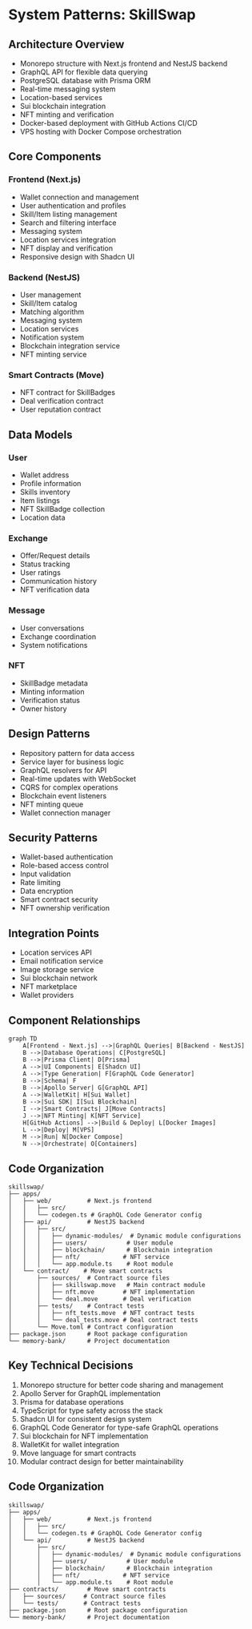# System Patterns: SkillSwap

## Architecture Overview
- Monorepo structure with Next.js frontend and NestJS backend
- GraphQL API for flexible data querying
- PostgreSQL database with Prisma ORM
- Real-time messaging system
- Location-based services
- Sui blockchain integration
- NFT minting and verification
- Docker-based deployment with GitHub Actions CI/CD
- VPS hosting with Docker Compose orchestration

## Core Components

### Frontend (Next.js)
- Wallet connection and management
- User authentication and profiles
- Skill/Item listing management
- Search and filtering interface
- Messaging system
- Location services integration
- NFT display and verification
- Responsive design with Shadcn UI

### Backend (NestJS)
- User management
- Skill/Item catalog
- Matching algorithm
- Messaging system
- Location services
- Notification system
- Blockchain integration service
- NFT minting service

### Smart Contracts (Move)
- NFT contract for SkillBadges
- Deal verification contract
- User reputation contract

## Data Models

### User
- Wallet address
- Profile information
- Skills inventory
- Item listings
- NFT SkillBadge collection
- Location data

### Exchange
- Offer/Request details
- Status tracking
- User ratings
- Communication history
- NFT verification data

### Message
- User conversations
- Exchange coordination
- System notifications

### NFT
- SkillBadge metadata
- Minting information
- Verification status
- Owner history

## Design Patterns
- Repository pattern for data access
- Service layer for business logic
- GraphQL resolvers for API
- Real-time updates with WebSocket
- CQRS for complex operations
- Blockchain event listeners
- NFT minting queue
- Wallet connection manager

## Security Patterns
- Wallet-based authentication
- Role-based access control
- Input validation
- Rate limiting
- Data encryption
- Smart contract security
- NFT ownership verification

## Integration Points
- Location services API
- Email notification service
- Image storage service
- Sui blockchain network
- NFT marketplace
- Wallet providers

## Component Relationships
```mermaid
graph TD
    A[Frontend - Next.js] -->|GraphQL Queries| B[Backend - NestJS]
    B -->|Database Operations| C[PostgreSQL]
    B -->|Prisma Client| D[Prisma]
    A -->|UI Components| E[Shadcn UI]
    A -->|Type Generation| F[GraphQL Code Generator]
    B -->|Schema| F
    B -->|Apollo Server| G[GraphQL API]
    A -->|WalletKit| H[Sui Wallet]
    B -->|Sui SDK| I[Sui Blockchain]
    I -->|Smart Contracts| J[Move Contracts]
    J -->|NFT Minting| K[NFT Service]
    H[GitHub Actions] -->|Build & Deploy| L[Docker Images]
    L -->|Deploy| M[VPS]
    M -->|Run| N[Docker Compose]
    N -->|Orchestrate| O[Containers]
```

## Code Organization
```
skillswap/
├── apps/
│   ├── web/          # Next.js frontend
│   │   ├── src/
│   │   └── codegen.ts # GraphQL Code Generator config
│   ├── api/          # NestJS backend
│   │   ├── src/
│   │   │   ├── dynamic-modules/  # Dynamic module configurations
│   │   │   ├── users/           # User module
│   │   │   ├── blockchain/      # Blockchain integration
│   │   │   ├── nft/            # NFT service
│   │   │   └── app.module.ts    # Root module
│   └── contract/    # Move smart contracts
│       ├── sources/  # Contract source files
│       │   ├── skillswap.move   # Main contract module
│       │   ├── nft.move        # NFT implementation
│       │   └── deal.move       # Deal verification
│       ├── tests/    # Contract tests
│       │   ├── nft_tests.move  # NFT contract tests
│       │   └── deal_tests.move # Deal contract tests
│       └── Move.toml # Contract configuration
├── package.json      # Root package configuration
└── memory-bank/      # Project documentation
```

## Key Technical Decisions
1. Monorepo structure for better code sharing and management
2. Apollo Server for GraphQL implementation
3. Prisma for database operations
4. TypeScript for type safety across the stack
5. Shadcn UI for consistent design system
6. GraphQL Code Generator for type-safe GraphQL operations
7. Sui blockchain for NFT implementation
8. WalletKit for wallet integration
9. Move language for smart contracts
10. Modular contract design for better maintainability

## Code Organization
```
skillswap/
├── apps/
│   ├── web/          # Next.js frontend
│   │   ├── src/
│   │   └── codegen.ts # GraphQL Code Generator config
│   └── api/          # NestJS backend
│       ├── src/
│       │   ├── dynamic-modules/  # Dynamic module configurations
│       │   ├── users/           # User module
│       │   ├── blockchain/      # Blockchain integration
│       │   ├── nft/            # NFT service
│       │   └── app.module.ts    # Root module
├── contracts/        # Move smart contracts
│   ├── sources/     # Contract source files
│   └── tests/       # Contract tests
├── package.json      # Root package configuration
└── memory-bank/      # Project documentation
``` 